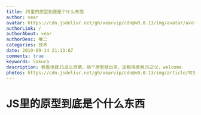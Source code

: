 ```yaml
---
title: JS里的原型到底是个什么东西
author: vear
avatar: https://cdn.jsdelivr.net/gh/vearvip/cdn@v0.0.13/img/avatar/avatar.webp
authorLink: /
authorAbout: vear
authorDesc: 唯二
categories: 技术
date: 2019-09-14 21:13:67
comments: true
keywords: Sakura
description: 我看也就JS这么奇葩，搞个原型链出来，这都得感谢JS之父，welcome 
photos: https://cdn.jsdelivr.net/gh/vearvip/cdn@v0.0.13/img/article/可爱女孩02.webp
---
```

# JS里的原型到底是个什么东西